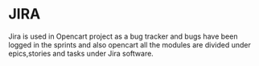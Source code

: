# JIRA
Jira is used in Opencart project as a bug tracker and bugs have been logged in the sprints and also opencart all the modules are divided under epics,stories and tasks under Jira software.
 
